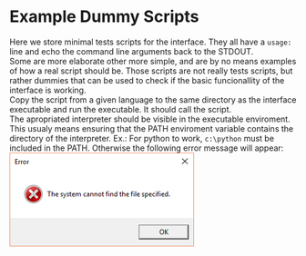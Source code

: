 # Example Dummy Scripts
Here we store minimal tests scripts for the interface. They all have a `usage:` line and echo the command line arguments back to the STDOUT.  
Some are more elaborate other more simple, and are by no means examples of how a real script should be. Those scripts are not really tests scripts, but rather dummies that can be used to check if the basic funcionallity of the interface is working.  
Copy the script from a given language to the same directory as the interface executable and run the executable. It should call the script.  
The apropriated interpreter should be visible in the executable enviroment. This usualy means ensuring that the PATH enviroment variable contains the directory of the interpreter. Ex.: For python to work, `c:\python` must be included in the PATH. Otherwise the following error message will appear:  
![msg](https://github.com/pemn/ScriptGui/blob/master/assets/error_system_cannot_find.png)
